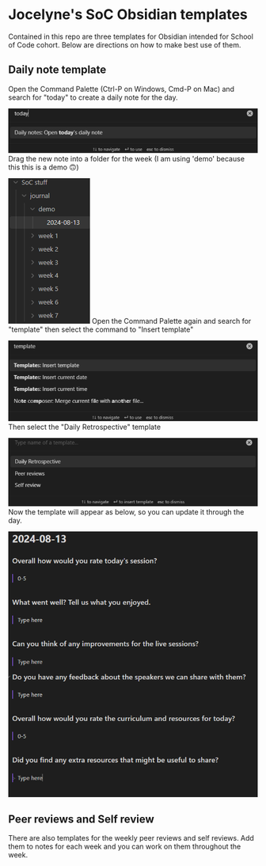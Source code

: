 # Jocelyne's SoC Obsidian templates

Contained in this repo are three templates for Obsidian intended for School of Code cohort. Below are directions on how to make best use of them.

## Daily note template

Open the Command Palette (Ctrl-P on Windows, Cmd-P on Mac) and search for "today" to create a daily note for the day.

![Alt text](images/image1.png)
Drag the new note into a folder for the week (I am using 'demo' because this this is a demo 🙃)

![Alt text](images/image2.png)
Open the Command Palette again and search for "template" then select the command to "Insert template"

![Alt text](images/image3.png)
Then select the "Daily Retrospective" template

![Alt text](images/image4.png)
Now the template will appear as below, so you can update it through the day.

![Alt text](images/image5.png)

## Peer reviews and Self review

There are also templates for the weekly peer reviews and self reviews. Add them to notes for each week and you can work on them throughout the week.